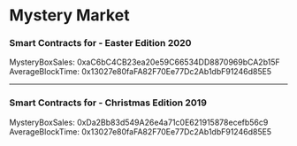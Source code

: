 # Mystery Market

### Smart Contracts for - Easter Edition 2020

MysteryBoxSales: 0xaC6bC4CB23ea20e59C66534DD8870969bCA2b15F
AverageBlockTime: 0x13027e80faFA82F70Ee77Dc2Ab1dbF91246d85E5

___

### Smart Contracts for - Christmas Edition 2019

MysteryBoxSales: 0xDa2Bb83d549A26e4a71c0E621915878ecefb56c9
AverageBlockTime: 0x13027e80faFA82F70Ee77Dc2Ab1dbF91246d85E5
